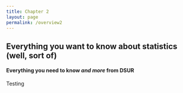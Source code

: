 ```yaml
---
title: Chapter 2
layout: page
permalink: /overview2
---
```


## Everything you want to know about statistics (well, sort of)
#### **Everything you need to know *and more* from DSUR**

Testing
